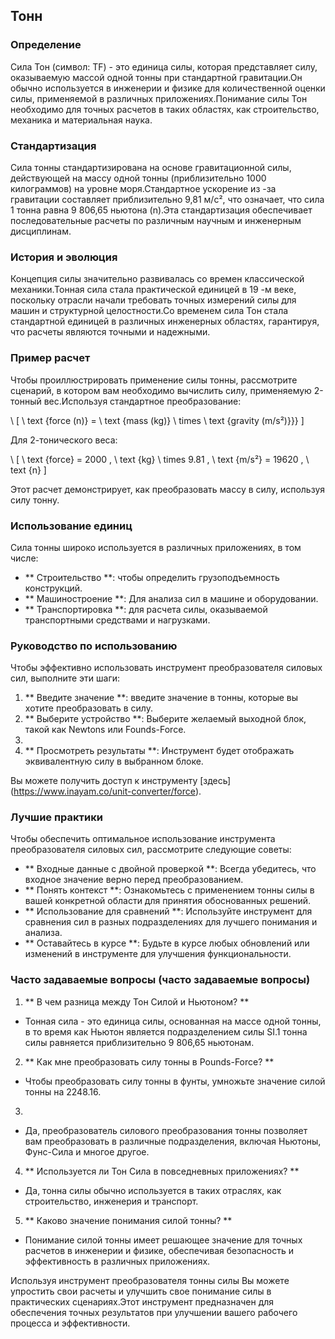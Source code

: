 ## Тонн

### Определение
Сила Тон (символ: TF) - это единица силы, которая представляет силу, оказываемую массой одной тонны при стандартной гравитации.Он обычно используется в инженерии и физике для количественной оценки силы, применяемой в различных приложениях.Понимание силы Тон необходимо для точных расчетов в таких областях, как строительство, механика и материальная наука.

### Стандартизация
Сила тонны стандартизирована на основе гравитационной силы, действующей на массу одной тонны (приблизительно 1000 килограммов) на уровне моря.Стандартное ускорение из -за гравитации составляет приблизительно 9,81 м/с², что означает, что сила 1 тонна равна 9 806,65 ньютона (n).Эта стандартизация обеспечивает последовательные расчеты по различным научным и инженерным дисциплинам.

### История и эволюция
Концепция силы значительно развивалась со времен классической механики.Тонная сила стала практической единицей в 19 -м веке, поскольку отрасли начали требовать точных измерений силы для машин и структурной целостности.Со временем сила Тон стала стандартной единицей в различных инженерных областях, гарантируя, что расчеты являются точными и надежными.

### Пример расчет
Чтобы проиллюстрировать применение силы тонны, рассмотрите сценарий, в котором вам необходимо вычислить силу, применяемую 2-тонный вес.Используя стандартное преобразование:

\ [
\ text {force (n)} = \ text {mass (kg)} \ times \ text {gravity (m/s²)}}}
\]

Для 2-тонического веса:

\ [
\ text {force} = 2000 \, \ text {kg} \ times 9.81 \, \ text {m/s²} = 19620 \, \ text {n}
\]

Этот расчет демонстрирует, как преобразовать массу в силу, используя силу тонну.

### Использование единиц
Сила тонны широко используется в различных приложениях, в том числе:

- ** Строительство **: чтобы определить грузоподъемность конструкций.
- ** Машиностроение **: Для анализа сил в машине и оборудовании.
- ** Транспортировка **: для расчета силы, оказываемой транспортными средствами и нагрузками.

### Руководство по использованию
Чтобы эффективно использовать инструмент преобразователя силовых сил, выполните эти шаги:

1. ** Введите значение **: введите значение в тонны, которые вы хотите преобразовать в силу.
2. ** Выберите устройство **: Выберите желаемый выходной блок, такой как Newtons или Founds-Force.
3.
4. ** Просмотреть результаты **: Инструмент будет отображать эквивалентную силу в выбранном блоке.

Вы можете получить доступ к инструменту [здесь] (https://www.inayam.co/unit-converter/force).

### Лучшие практики
Чтобы обеспечить оптимальное использование инструмента преобразователя силовых сил, рассмотрите следующие советы:

- ** Входные данные с двойной проверкой **: Всегда убедитесь, что входное значение верно перед преобразованием.
- ** Понять контекст **: Ознакомьтесь с применением тонны силы в вашей конкретной области для принятия обоснованных решений.
- ** Использование для сравнений **: Используйте инструмент для сравнения сил в разных подразделениях для лучшего понимания и анализа.
- ** Оставайтесь в курсе **: Будьте в курсе любых обновлений или изменений в инструменте для улучшения функциональности.

### Часто задаваемые вопросы (часто задаваемые вопросы)

1. ** В чем разница между Тон Силой и Ньютоном? **
- Тонная сила - это единица силы, основанная на массе одной тонны, в то время как Ньютон является подразделением силы SI.1 тонна силы равняется приблизительно 9 806,65 ньютонам.

2. ** Как мне преобразовать силу тонны в Pounds-Force? **
- Чтобы преобразовать силу тонны в фунты, умножьте значение силой тонны на 2248.16.

3.
- Да, преобразователь силового преобразования тонны позволяет вам преобразовать в различные подразделения, включая Ньютоны, Фунс-Сила и многое другое.

4. ** Используется ли Тон Сила в повседневных приложениях? **
- Да, тонна силы обычно используется в таких отраслях, как строительство, инженерия и транспорт.

5. ** Каково значение понимания силой тонны? **
- Понимание силой тонны имеет решающее значение для точных расчетов в инженерии и физике, обеспечивая безопасность и эффективность в различных приложениях.

Используя инструмент преобразователя тонны силы Вы можете упростить свои расчеты и улучшить свое понимание силы в практических сценариях.Этот инструмент предназначен для обеспечения точных результатов при улучшении вашего рабочего процесса и эффективности.